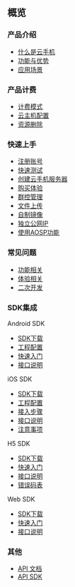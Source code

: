 ## 概览
### 产品介绍   <!-- 以下是参考的目录模版，旨在建议产品文档应该包含的内容模块。实际章节划分可根据实际内容进行调整 -->
   * [什么是云手机](/uphone-server/whatUphone.md)
   * [功能与优势](/uphone-server/function.md)
   * [应用场景](/uphone-server/application.md)

### 产品计费
   * [计费模式](/uphone-server/price.md#计费模式)
   * [云主机配置](/uphone-server/price.md#云手机服务器)
   * [资源删除](/uphone-server/price.md#资源删除)

### 快速上手
  * [注册账号](/uphone-server/guide.md#注册账号)
  * [快速测试](/uphone-server/guide.md#快速测试)
  * [创建云手机服务器](/uphone-server/guide.md#创建云手机服务器)
  * [购买体验](https://console.ucloud.cn/uphone/server)
  * [群控管理](/uphone-server/guide.md#群控管理)
  * [文件上传](/uphone-server/guide.md#文件上传)
  * [自制镜像](/uphone-server/guide.md#自制镜像)
  * [独立公网IP](/uphone-server/guide.md#独立公网IP)
  * [使用AOSP功能](/uphone-server/sysapplication.md)
 
### 常见问题
   * [功能相关](/uphone-server/FAQ.md#功能相关)
   * [体验相关](/uphone-server/FAQ.md#体验相关)
   * [二次开发](/uphone-server/FAQ.md#二次开发)

### SDK集成
Android SDK
  * [SDK下载](/uphone-server/sdk.md#SDK下载)
  * [工程配置](/uphone-server/sdk.md#工程配置)
  * [快速入门](/uphone-server/sdk.md#快速入门)
  * [接口说明](/uphone-server/sdk.md#接口说明)
  
iOS SDK
  * [SDK下载](/uphone-server/ios_sdk.md#SDK下载)
  * [工程配置](/uphone-server/ios_sdk.md#工程配置)
  * [接入步骤](/uphone-server/ios_sdk.md#接入步骤)
  * [接口说明](/uphone-server/ios_sdk.md#接口说明)
  * [注意事项](/uphone-server/ios_sdk.md#注意事项)

H5 SDK
  * [SDK下载](/uphone-server/h5-sdk.md#SDK下载)
  * [快速入门](/uphone-server/h5-sdk.md#快速入门)
  * [接口说明](/uphone-server/h5-sdk.md#接口说明)
  * [错误码表](/uphone-server/h5-sdk.md#常见错误码)

Web SDK
  * [SDK下载](/uphone/web-sdk.md#SDK下载)
  * [快速入门](/uphone/web-sdk.md#快速入门)
  * [接口说明](/uphone/web-sdk.md#接口说明)
 
 ### 其他
  * [API 文档](https://cms-docs.ucloudadmin.com/api/uphone-api/README)
  * [API SDK](https://cms-docs.ucloudadmin.com/tools)
